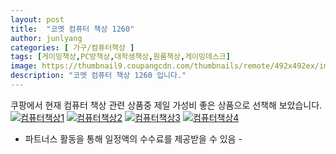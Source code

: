 ```yaml
---
layout: post
title:  "코멧 컴퓨터 책상 1260" 
author: junlyang
categories: [ 가구/컴퓨터책상 ]
tags: [게이밍책상,PC방책상,대학생책상,원룸책상,게이밍데스크]
image: https://thumbnail9.coupangcdn.com/thumbnails/remote/492x492ex/image/retail/images/79237362238786-fa12f75e-7919-4ae9-b674-edb464d81c73.jpg 
description: "코멧 컴퓨터 책상 1260 입니다."
--- 
```

쿠팡에서 현재 컴퓨터 책상 관련 상품중 제일 가성비 좋은 상품으로 선책해 보았습니다.
<a href="https://coupa.ng/bNtjew"><img src="https://thumbnail10.coupangcdn.com/thumbnails/remote/q89/image/retail/images/514015133738203-8c7e6678-4a42-422d-a848-831d4105ab76.jpg" alt="컴퓨터책상1" title="컴퓨터책상1"></a>
<a href="https://coupa.ng/bNtjew"><img src="https://thumbnail10.coupangcdn.com/thumbnails/remote/q89/image/retail/images/514015262834138-e6d486e8-20cd-4cad-9782-f725c01c55ed.jpg" alt="컴퓨터책상2" title="컴퓨터책상2"></a>
<a href="https://coupa.ng/bNtjew"><img src="https://thumbnail10.coupangcdn.com/thumbnails/remote/q89/image/retail/images/514015262834138-e6d486e8-20cd-4cad-9782-f725c01c55ed.jpg" alt="컴퓨터책상3" title="컴퓨터책상3"></a>
<a href="https://coupa.ng/bNtjew"><img src="https://thumbnail10.coupangcdn.com/thumbnails/remote/q89/image/retail/images/514015262834138-e6d486e8-20cd-4cad-9782-f725c01c55ed.jpg" alt="컴퓨터책상4" title="컴퓨터책상4"></a>
 - 파트너스 활동을 통해 일정액의 수수료를 제공받을 수 있음 -



